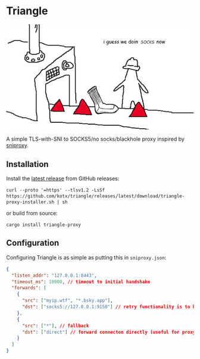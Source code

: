 # Triangle

![i guess we doin socks now](triangle.jpg)

A simple TLS-with-SNI to SOCKS5/no socks/blackhole proxy inspired by [sniproxy](https://github.com/ameshkov/sniproxy).

## Installation

Install the [latest release](/releases/latest) from GitHub releases:

```
curl --proto '=https' --tlsv1.2 -LsSf https://github.com/kotx/triangle/releases/latest/download/triangle-proxy-installer.sh | sh
```

or build from source:

```
cargo install triangle-proxy
```

## Configuration

Configuring Triangle is as simple as putting this in `sniproxy.json`:

```json
{
  "listen_addr": "127.0.0.1:8443",
  "timeout_ms": 10000, // timeout to initial handshake
  "forwards": [
    {
      "src": ["myip.wtf", "*.bsky.app"],
      "dst": ["socks5://127.0.0.1:9150"] // retry functionality is to be implemented
    },
    {
      "src": ["*"], // fallback
      "dst": ["direct"] // forward connecton directly (useful for proxy servers)
    }
  ]
}
```
